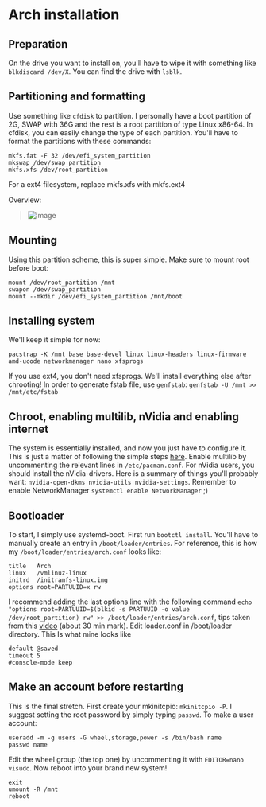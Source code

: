 # Arch installation
## Preparation
On the drive you want to install on, you'll have to wipe it with something like `blkdiscard /dev/X`. You can find the drive with `lsblk`. 

## Partitioning and formatting
Use something like `cfdisk` to partition. I personally have a boot partition of 2G, SWAP with 36G and the rest is a root partition of type Linux x86-64. In cfdisk, you can easily change the type of each partition. You'll have to format the partitions with these commands:
```
mkfs.fat -F 32 /dev/efi_system_partition
mkswap /dev/swap_partition
mkfs.xfs /dev/root_partition
```
For a ext4 filesystem, replace mkfs.xfs with mkfs.ext4

Overview: 
> ![image](https://github.com/user-attachments/assets/06de0820-613b-439c-9fbb-d3911e1852d6)

## Mounting 
Using this partition scheme, this is super simple. Make sure to mount root before boot:
```
mount /dev/root_partition /mnt
swapon /dev/swap_partition
mount --mkdir /dev/efi_system_partition /mnt/boot
```

## Installing system
We'll keep it simple for now:
```
pacstrap -K /mnt base base-devel linux linux-headers linux-firmware amd-ucode networkmanager nano xfsprogs
```
If you use ext4, you don't need xfsprogs. We'll install everything else after chrooting! In order to generate fstab file, use `genfstab`: `genfstab -U /mnt >> /mnt/etc/fstab`

## Chroot, enabling multilib, nVidia and enabling internet
The system is essentially installed, and now you just have to configure it. This is just a matter of following the simple steps [here](https://wiki.archlinux.org/title/Installation_guide#Chroot). Enable multilib by uncommenting the relevant lines in `/etc/pacman.conf`. For nVidia users, you should install the nVidia-drivers. Here is a summary of things you'll probably want: `nvidia-open-dkms nvidia-utils nvidia-settings`. Remember to enable NetworkManager `systemctl enable NetworkManager` ;)

## Bootloader
To start, I simply use systemd-boot. First run `bootctl install`. You'll have to manually create an entry in `/boot/loader/entries`. For reference, this is how my `/boot/loader/entries/arch.conf` looks like: 
```
title	Arch
linux	/vmlinuz-linux
initrd	/initramfs-linux.img
options root=PARTUUID=x rw
```
I recommend adding the last options line with the following command `echo "options root=PARTUUID=$(blkid -s PARTUUID -o value /dev/root_partition) rw" >> /boot/loader/entries/arch.conf`, tips taken from this [video](https://www.youtube.com/watch?v=_JYIAaLrwcY) (about 30 min mark). Edit loader.conf in /boot/loader directory. This Is what mine looks like
```
default @saved
timeout 5
#console-mode keep
```

## Make an account before restarting
This is the final stretch. First create your mkinitcpio: `mkinitcpio -P`.
I suggest setting the root password by simply typing `passwd`. To make a user account:
```
useradd -m -g users -G wheel,storage,power -s /bin/bash name
passwd name
```
Edit the wheel group (the top one) by uncommenting it with `EDITOR=nano visudo`. Now reboot into your brand new system!
```
exit
umount -R /mnt
reboot
```
